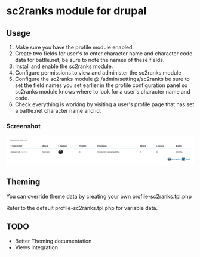 # sc2ranks module for drupal

## Usage
1. Make sure you have the profile module enabled.
2. Create two fields for user's to enter character name and character code
data for battle.net, be sure to note the names of these fields.
3. Install and enable the sc2ranks module.
4. Configure permissions to view and administer the sc2ranks module
5. Configure the sc2ranks module @ /admin/settings/sc2ranks be sure to set the
field names you set earlier in the profile configuration panel so sc2ranks module 
knows where to look for a user's character name and code.
6. Check everything is working by visiting a user's profile page that has
set a battle.net character name and id.

### Screenshot
![Sample profile data](images/readme-sample-profile-data.jpg)

## Theming
You can override theme data by creating your own profile-sc2ranks.tpl.php

Refer to the default profile-sc2ranks.tpl.php for variable data.

## TODO
* Better Theming documentation
* Views integration
